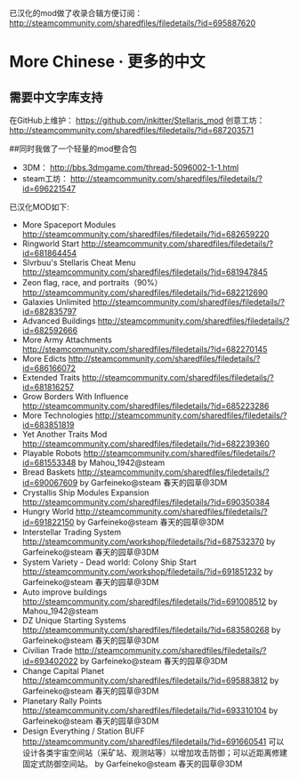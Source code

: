 已汉化的mod做了收录合辑方便订阅： http://steamcommunity.com/sharedfiles/filedetails/?id=695887620 

# More Chinese · 更多的中文
## 需要中文字库支持

在GitHub上维护： https://github.com/inkitter/Stellaris_mod
创意工坊： http://steamcommunity.com/sharedfiles/filedetails/?id=687203571

##同时我做了一个轻量的mod整合包
* 3DM： http://bbs.3dmgame.com/thread-5096002-1-1.html
* steam工坊： http://steamcommunity.com/sharedfiles/filedetails/?id=696221547

已汉化MOD如下:
 * More Spaceport Modules http://steamcommunity.com/sharedfiles/filedetails/?id=682659220
 * Ringworld Start http://steamcommunity.com/sharedfiles/filedetails/?id=681864454
 * Slvrbuu's Stellaris Cheat Menu http://steamcommunity.com/sharedfiles/filedetails/?id=681947845
 * Zeon flag, race, and portraits（90%） http://steamcommunity.com/sharedfiles/filedetails/?id=682212690
 * Galaxies Unlimited http://steamcommunity.com/sharedfiles/filedetails/?id=682835797
 * Advanced Buildings http://steamcommunity.com/sharedfiles/filedetails/?id=682592666
 * More Army Attachments http://steamcommunity.com/sharedfiles/filedetails/?id=682270145
 * More Edicts http://steamcommunity.com/sharedfiles/filedetails/?id=686166072
 * Extended Traits http://steamcommunity.com/sharedfiles/filedetails/?id=681816257
 * Grow Borders With Influence http://steamcommunity.com/sharedfiles/filedetails/?id=685223286
 * More Technologies http://steamcommunity.com/sharedfiles/filedetails/?id=683851819
 * Yet Another Traits Mod http://steamcommunity.com/sharedfiles/filedetails/?id=682239360
 * Playable Robots http://steamcommunity.com/sharedfiles/filedetails/?id=681553348 by Mahou_1942@steam
 * Bread Baskets http://steamcommunity.com/sharedfiles/filedetails/?id=690067609 by Garfeineko@steam 春天的园草@3DM
 * Crystallis Ship Modules Expansion http://steamcommunity.com/sharedfiles/filedetails/?id=690350384
 * Hungry World http://steamcommunity.com/sharedfiles/filedetails/?id=691822150 by Garfeineko@steam 春天的园草@3DM
 * Interstellar Trading System http://steamcommunity.com/workshop/filedetails/?id=687532370 by Garfeineko@steam 春天的园草@3DM
 * System Variety - Dead world: Colony Ship Start http://steamcommunity.com/workshop/filedetails/?id=691851232 by Garfeineko@steam 春天的园草@3DM
 * Auto improve buildings http://steamcommunity.com/sharedfiles/filedetails/?id=691008512 by Mahou_1942@steam
 * DZ Unique Starting Systems http://steamcommunity.com/sharedfiles/filedetails/?id=683580268 by Garfeineko@steam 春天的园草@3DM
 * Civilian Trade http://steamcommunity.com/sharedfiles/filedetails/?id=693402022 by Garfeineko@steam 春天的园草@3DM
 * Change Capital Planet http://steamcommunity.com/sharedfiles/filedetails/?id=695883812 by Garfeineko@steam 春天的园草@3DM
 * Planetary Rally Points http://steamcommunity.com/sharedfiles/filedetails/?id=693310104 by Garfeineko@steam 春天的园草@3DM
 * Design Everything / Station BUFF http://steamcommunity.com/sharedfiles/filedetails/?id=691660541 可以设计各类宇宙空间站（采矿站、观测站等）以增加攻击防御；可以近距离修建固定式防御空间站。 by Garfeineko@steam 春天的园草@3DM
